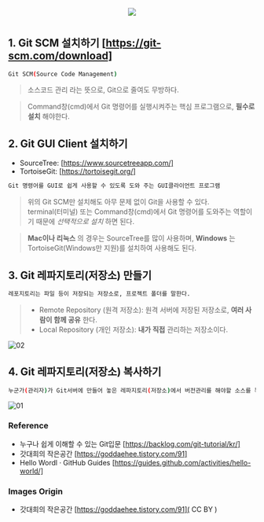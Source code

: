 <p align="center"><img src="https://user-images.githubusercontent.com/67620791/86084688-7103d400-bad8-11ea-8807-b47327edf1d3.png"></p>

#
  
## 1. Git SCM 설치하기 [https://git-scm.com/download]
~~~bash
Git SCM(Source Code Management)
~~~
> 소스코드 관리 라는 뜻으로, Git으로 줄여도 무방하다.

> Command창(cmd)에서 Git 명령어를 실행시켜주는 핵심 프로그램으로, __필수로 설치__ 해야한다.


## 2. Git GUI Client 설치하기 
+ SourceTree: [https://www.sourcetreeapp.com/]
+ TortoiseGit: [https://tortoisegit.org/]
~~~bash
Git 명령어를 GUI로 쉽게 사용할 수 있도록 도와 주는 GUI클라이언트 프로그램
~~~
> 위의 Git SCM만 설치해도 아무 문제 없이 Git을 사용할 수 있다.   
terminal(터미널) 또는 Command창(cmd)에서 Git 명령어를 도와주는 역할이기 때문에 _선택적으로 설치_ 하면 된다.

> __Mac이나 리눅스__ 의 경우는 SourceTree를 많이 사용하며, __Windows__ 는 TortoiseGit(Windows만 지원)를 설치하여 사용해도 된다.


## 3. Git 레파지토리(저장소) 만들기
~~~bash
레포지토리는 파일 등이 저장되는 저장소로, 프로젝트 폴더를 말한다.
~~~
> + Remote Repository (원격 저장소): 원격 서버에 저장된 저장소로, __여러 사람이 함께 공유__ 한다.
> + Local Repository (개인 저장소): __내가 직접__ 관리하는 저장소이다.   

![02](https://user-images.githubusercontent.com/67620791/86088774-e922c780-bae1-11ea-90c0-5d4b4af1ee98.png)


## 4. Git 레파지토리(저장소) 복사하기
~~~bash
누군가(관리자)가 Git서버에 만들어 놓은 레파지토리(저장소)에서 버전관리를 해야할 소스를 복사해서 다운 받는 것을 말한다.
~~~
![01](https://user-images.githubusercontent.com/67620791/86088769-e88a3100-bae1-11ea-9864-a2dbb0af7855.png)




### Reference
+ 누구나 쉽게 이해할 수 있는 Git입문 [https://backlog.com/git-tutorial/kr/]
+ 갓대희의 작은공간 [https://goddaehee.tistory.com/91]
+ Hello Wordl · GitHub Guides [https://guides.github.com/activities/hello-world/]

### Images Origin
+ 갓대희의 작은공간 [https://goddaehee.tistory.com/91]( CC BY )
